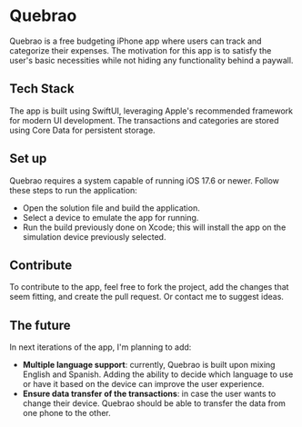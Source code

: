 # Quebrao

Quebrao is a free budgeting iPhone app where users can track and categorize their expenses. The motivation for this app is to satisfy the user's basic necessities while not hiding any functionality behind a paywall.

## Tech Stack

The app is built using SwiftUI, leveraging Apple's recommended framework for modern UI development. The transactions and categories are stored using Core Data for persistent storage.

## Set up

Quebrao requires a system capable of running iOS 17.6 or newer. Follow these steps to run the application:
- Open the solution file and build the application.
- Select a device to emulate the app for running.
- Run the build previously done on Xcode; this will install the app on the simulation device previously selected.

## Contribute

To contribute to the app, feel free to fork the project, add the changes that seem fitting, and create the pull request. Or contact me to suggest ideas.

## The future

In next iterations of the app, I'm planning to add:
- **Multiple language support**: currently, Quebrao is built upon mixing English and Spanish. Adding the ability to decide which language to use or have it based on the device can improve the user experience.
- **Ensure data transfer of the transactions**: in case the user wants to change their device. Quebrao should be able to transfer the data from one phone to the other.

